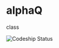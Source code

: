 # alphaQ
class



![Codeship Status](https://codeship.com/projects/1e4933d0-4e9e-0133-7d5d-0a25db2949d0/status?branch=master)
